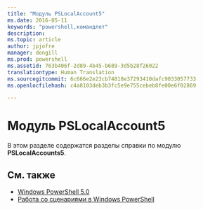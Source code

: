 ```yaml
---
title: "Модуль PSLocalAccount5"
ms.date: 2016-05-11
keywords: "powershell,командлет"
description: 
ms.topic: article
author: jpjofre
manager: dongill
ms.prod: powershell
ms.assetid: 763b406f-2d89-4b45-b689-3d5b28f26022
translationtype: Human Translation
ms.sourcegitcommit: 6c666e2e23cb74818e37293410dafc9033057733
ms.openlocfilehash: c4a8103deb3b3fc5e9e755cebeb8fe00e6f02869

---
```


# Модуль PSLocalAccount5
В этом разделе содержатся разделы справки по модулю **PSLocalAccounts5**.

## См. также
- [Windows PowerShell 5.0](Windows-PowerShell-5.0.md)
- [Работа со сценариями в Windows PowerShell](../../getting-started/fundamental/Scripting-with-Windows-PowerShell.md)




<!--HONumber=Oct16_HO3-->


